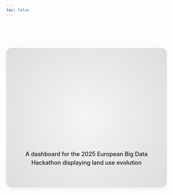 ```yaml
---
toc: false
---
```


<div class="hero">
  <h1>Impervious Europe</h1>
  <h2> A dashboard for the 2025 European Big Data Hackathon displaying land use evolution  </h2>
</div>

<style>
.hero {
  /* Mise en page de base */
  display: flex;
  flex-direction: column;
  align-items: center;
  justify-content: center;
  text-align: center;
  font-family: var(--sans-serif);
  
  /* Marges et espacement */
  margin: 4rem 0;
  padding: 3rem 2rem;

  /* Arrière-plan doux */
  background: radial-gradient(circle, #f5f5f5 0%, #dddddd 100%);
  border-radius: 1rem;

  /* Légère ombre portée */
  box-shadow: 0 4px 10px rgba(0, 0, 0, 0.07);

  /* Pour gérer l’éventuelle césure (si supporté) */
  text-wrap: balance;
}

.hero h1 {
  /* Organisation de l’espace autour du titre */
  margin: 1rem 0;
  padding: 1rem 0;

  /* Grande police pour le titre */
  font-size: clamp(3rem, 10vw, 6rem);
  font-weight: 800;
  line-height: 1.2;
  
  /* Effet de dégradé dans le texte */
  background: linear-gradient(30deg, var(--theme-foreground-focus), currentColor);
  -webkit-background-clip: text;
  -webkit-text-fill-color: transparent;
  background-clip: text;

  /* Transition subtile au survol */
  transition: transform 0.3s ease;
}

.hero h1:hover {
  /* Léger agrandissement au hover */
  transform: scale(1.05);
}

.hero h2 {
  /* Mise en forme du sous-titre */
  margin: 0 auto;
  max-width: 40rem;
  font-size: 1.125rem;
  font-weight: 500;
  line-height: 1.5;
  color: var(--theme-foreground-muted);
  
  /* Espace supplémentaire si souhaité */
  margin-top: 0.5rem;
}

@media (min-width: 640px) {
  .hero {
    margin: 6rem 0;
    padding: 4rem 3rem;
  }

  .hero h1 {
    font-size: clamp(4rem, 8vw, 7rem);
  }
}

</style>
